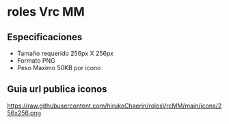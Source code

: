 # roles Vrc MM

## Especificaciones

- Tamaño requerido 256px X 256px
- Formato PNG
- Peso Maximo 50KB por icono

## Guia url publica iconos
https://raw.githubusercontent.com/hirukoChaerin/rolesVrcMM/main/icons/256x256.png